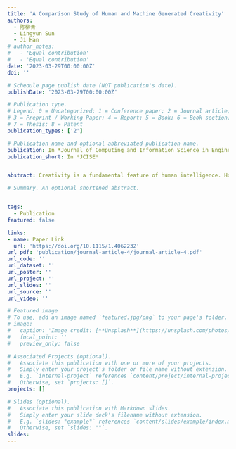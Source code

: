 ```yaml
---
title: 'A Comparison Study of Human and Machine Generated Creativity'
authors:
  - 陈柳青
  - Lingyun Sun
  - Ji Han
# author_notes:
#   - 'Equal contribution'
#   - 'Equal contribution'
date: '2023-03-29T00:00:00Z'
doi: ''

# Schedule page publish date (NOT publication's date).
publishDate: '2023-03-29T00:00:00Z'

# Publication type.
# Legend: 0 = Uncategorized; 1 = Conference paper; 2 = Journal article;
# 3 = Preprint / Working Paper; 4 = Report; 5 = Book; 6 = Book section;
# 7 = Thesis; 8 = Patent
publication_types: ['2']

# Publication name and optional abbreviated publication name.
publication: In *Journal of Computing and Information Science in Engineering*
publication_short: In *JCISE*


abstract: Creativity is a fundamental feature of human intelligence. However, achieving creativity is often considered a challenging task, particularly in design. In recent years, using computational machines to support people in creative activities in design, such as idea generation and evaluation, has become a popular research topic. Although there exist many creativity support tools, few of them could produce creative solutions in a direct manner, but produce stimuli instead. DALL·E is currently the most advanced computational model that could generate creative ideas in pictorial formats based on textual descriptions. This study conducts a Turing test, a computational test and an expert test to evaluate DALL·E's capability in achieving combinational creativity comparing with human designers. The results reveal that DALL·E could achieve combinational creativity at a similar level to novice designers and indicate the differences between computer and human creativity.

# Summary. An optional shortened abstract.


tags:
  - Publication
featured: false

links:
- name: Paper Link
  url: 'https://doi.org/10.1115/1.4062232'
url_pdf: 'publication/journal-article-4/journal-article-4.pdf'
url_code: ''
url_dataset: ''
url_poster: ''
url_project: ''
url_slides: ''
url_source: ''
url_video: ''

# Featured image
# To use, add an image named `featured.jpg/png` to your page's folder.
# image:
#   caption: 'Image credit: [**Unsplash**](https://unsplash.com/photos/jdD8gXaTZsc)'
#   focal_point: ''
#   preview_only: false

# Associated Projects (optional).
#   Associate this publication with one or more of your projects.
#   Simply enter your project's folder or file name without extension.
#   E.g. `internal-project` references `content/project/internal-project/index.md`.
#   Otherwise, set `projects: []`.
projects: []

# Slides (optional).
#   Associate this publication with Markdown slides.
#   Simply enter your slide deck's filename without extension.
#   E.g. `slides: "example"` references `content/slides/example/index.md`.
#   Otherwise, set `slides: ""`.
slides:
---
```

<!-- 
{{% callout note %}}
Click the _Cite_ button above to demo the feature to enable visitors to import publication metadata into their reference management software.
{{% /callout %}}

Supplementary notes can be added here, including [code and math](https://wowchemy.com/docs/content/writing-markdown-latex/). -->